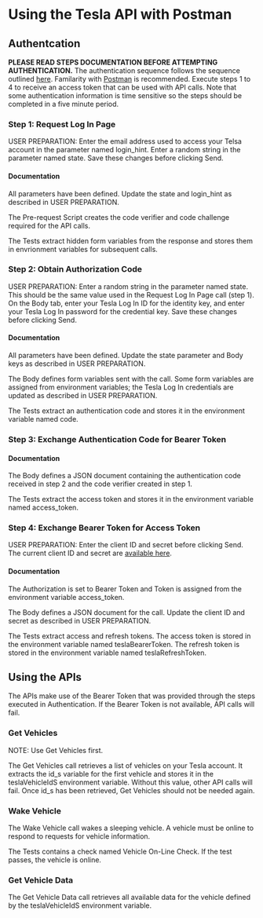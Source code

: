 # Using the Tesla API with Postman

## Authentcation
**PLEASE READ STEPS DOCUMENTATION BEFORE ATTEMPTING AUTHENTICATION.**  The authentication sequence follows the sequence outlined [here](https://tesla-api.timdorr.com/api-basics/authentication).  Familarity with [Postman](https://www.postman.com/) is recommended.  Execute steps 1 to 4 to receive an access token that can be used with API calls.  Note that some authentication information is time sensitive so the steps should be completed in a five minute period.

### Step 1: Request Log In Page

USER PREPARATION: Enter the email address used to access your Telsa account in the parameter named login_hint.  Enter a random string in the parameter named state.  Save these changes before clicking Send.

#### Documentation

All parameters have been defined.  Update the state and login_hint as described in USER PREPARATION.

The Pre-request Script creates the code verifier and code challenge required for the API calls.

The Tests extract hidden form variables from the response and stores them in envrionment variables for subsequent calls.

### Step 2: Obtain Authorization Code

USER PREPARATION: Enter a random string in the parameter named state.  This should be the same value used in the Request Log In Page call (step 1).  On the Body tab, enter your Tesla Log In ID for the identity key, and enter your Tesla Log In password for the credential key.   Save these changes before clicking Send.

#### Documentation

All parameters have been defined.  Update the state parameter and Body keys as described in USER PREPARATION.

The Body defines form variables sent with the call.  Some form variables are assigned from environment variables; the Tesla Log In credentials are updated as described in USER PREPARATION.

The Tests extract an authentication code and stores it in the environment variable named code.

### Step 3: Exchange Authentication Code for Bearer Token

#### Documentation

The Body defines a JSON document containing the authentication code received in step 2 and the code verifier created in step 1.

The Tests extract the access token and stores it in the environment variable named access_token.

### Step 4: Exchange Bearer Token for Access Token

USER PREPARATION: Enter the client ID and secret before clicking Send. The current client ID and secret are [available here](https://pastebin.com/pS7Z6yyP).

#### Documentation

The Authorization is set to Bearer Token and Token is assigned from the environment variable access_token.

The Body defines a JSON document for the call.  Update the client ID and secret as described in USER PREPARATION.

The Tests extract access and refresh tokens.  The access token is stored in the environment variable named teslaBearerToken.  The refresh token is stored in the environment variable named teslaRefreshToken.


## Using the APIs

The APIs make use of the Bearer Token that was provided through the steps executed in Authentication.  If the Bearer Token is not available, API calls will fail.

### Get Vehicles

NOTE: Use Get Vehicles first.

The Get Vehicles call retrieves a list of vehicles on your Tesla account.  It extracts the id_s variable for the first vehicle and stores it in the teslaVehicleIdS environment variable.  Without this value, other API calls will fail.  Once id_s has been retrieved, Get Vehicles should not be needed again.

### Wake Vehicle

The Wake Vehicle call wakes a sleeping vehicle.  A vehicle must be online to respond to requests for vehicle information.

The Tests contains a check named Vehicle On-Line Check.  If the test passes, the vehicle is online.

### Get Vehicle Data

The Get Vehicle Data call retrieves all available data for the vehicle defined by the teslaVehicleIdS environment variable.

